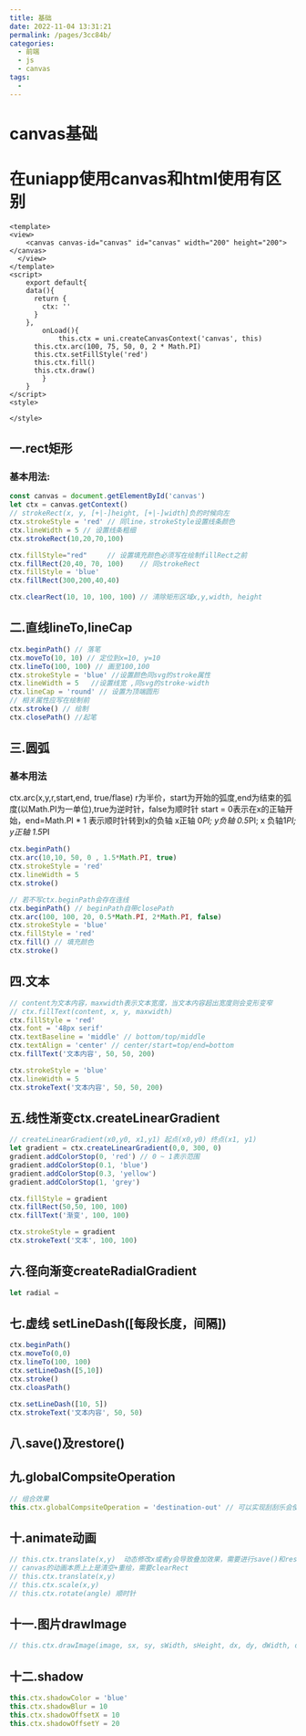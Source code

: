 ```yaml
---
title: 基础
date: 2022-11-04 13:31:21
permalink: /pages/3cc84b/
categories:
  - 前端
  - js
  - canvas
tags:
  - 
---
```

# canvas基础
# 在uniapp使用canvas和html使用有区别

```vue
<template>
<view>
	<canvas canvas-id="canvas" id="canvas" width="200" height="200"></canvas>
  </view>
</template>
<script>
	export default{
    data(){
      return {
        ctx: ''
      }
    },
		onLoad(){
			this.ctx = uni.createCanvasContext('canvas', this)
      this.ctx.arc(100, 75, 50, 0, 2 * Math.PI)
      this.ctx.setFillStyle('red')
      this.ctx.fill()
      this.ctx.draw()
		}
	}
</script>
<style>

</style>

```
## 一.rect矩形
### 基本用法:
```js
const canvas = document.getElementById('canvas')
let ctx = canvas.getContext()
// strokeRect(x, y, [+|-]height, [+|-]width]负的时候向左
ctx.strokeStyle = 'red' // 同line，strokeStyle设置线条颜色
ctx.lineWidth = 5 // 设置线条粗细
ctx.strokeRect(10,20,70,100)

ctx.fillStyle="red" 	// 设置填充颜色必须写在绘制fillRect之前
ctx.fillRect(20,40, 70, 100)	// 同strokeRect
ctx.fillStyle = 'blue'
ctx.fillRect(300,200,40,40)

ctx.clearRect(10, 10, 100, 100) // 清除矩形区域x,y,width, height
```
## 二.直线lineTo,lineCap
```js
ctx.beginPath() // 落笔
ctx.moveTo(10, 10) // 定位到x=10, y=10
ctx.lineTo(100, 100) // 画至100,100
ctx.strokeStyle = 'blue' //设置颜色同svg的stroke属性
ctx.lineWidth = 5	//设置线宽 ,同svg的stroke-width
ctx.lineCap = 'round' // 设置为顶端圆形
// 相关属性应写在绘制前
ctx.stroke() // 绘制
ctx.closePath() //起笔

```

## 三.圆弧
### 基本用法
ctx.arc(x,y,r,start,end, true/flase)
r为半价，start为开始的弧度,end为结束的弧度(以Math.PI为一单位),true为逆时针，false为顺时针
start = 0表示在x的正轴开始，end=Math.PI * 1 表示顺时针转到x的负轴
x正轴 0*PI; y负轴 0.5*PI; x 负轴1*PI; y正轴 1.5*PI

```js
ctx.beginPath()
ctx.arc(10,10, 50, 0 , 1.5*Math.PI, true)
ctx.strokeStyle = 'red'
ctx.lineWidth = 5
ctx.stroke()

// 若不写ctx.beginPath会存在连线
ctx.beginPath() // beginPath自带closePath
ctx.arc(100, 100, 20, 0.5*Math.PI, 2*Math.PI, false)
ctx.strokeStyle = 'blue'
ctx.fillStyle = 'red'
ctx.fill() // 填充颜色
ctx.stroke()

```

## 四.文本
```js
// content为文本内容，maxwidth表示文本宽度，当文本内容超出宽度则会变形变窄
// ctx.fillText(content, x, y, maxwidth)
ctx.fillStyle = 'red'
ctx.font = '48px serif'
ctx.textBaseline = 'middle' // bottom/top/middle
ctx.textAlign = 'center' // center/start=top/end=bottom
ctx.fillText('文本内容', 50, 50, 200)

ctx.strokeStyle = 'blue'
ctx.lineWidth = 5
ctx.strokeText('文本内容', 50, 50, 200)
```

## 五.线性渐变ctx.createLinearGradient
```js
// createLinearGradient(x0,y0, x1,y1) 起点(x0,y0) 终点(x1, y1)
let gradient = ctx.createLinearGradient(0,0, 300, 0)
gradient.addColorStop(0, 'red')	// 0 ~ 1表示范围
gradient.addColorStop(0.1, 'blue')
gradient.addColorStop(0.3, 'yellow')
gradient.addColorStop(1, 'grey')

ctx.fillStyle = gradient
ctx.fillRect(50,50, 100, 100)
ctx.fillText('渐变', 100, 100)

ctx.strokeStyle = gradient
ctx.strokeText('文本', 100, 100)

```
## 六.径向渐变createRadialGradient
```js
let radial = 
```

## 七.虚线 setLineDash([每段长度，间隔])

```js
ctx.beginPath()
ctx.moveTo(0,0)
ctx.lineTo(100, 100)
ctx.setLineDash([5,10])
ctx.stroke()
ctx.cloasPath()

ctx.setLineDash([10, 5]) 	
ctx.strokeText('文本内容', 50, 50)
```

## 八.save()及restore()

## 九.globalCompsiteOperation

```js
// 组合效果
this.ctx.globalCompsiteOperation = 'destination-out' // 可以实现刮刮乐会使canvas元素穿透显示更底层的元素
```

## 十.animate动画

```js
// this.ctx.translate(x,y)	动态修改x或者y会导致叠加效果，需要进行save()和restore()来缓存从而避免叠加，详见无线滚动
// canvas的动画本质上上是清空+重绘，需要clearRect
// this.ctx.translate(x,y)
// this.ctx.scale(x,y)
// this.ctx.rotate(angle) 顺时针
```

## 十一.图片drawImage

```js
// this.ctx.drawImage(image, sx, sy, sWidth, sHeight, dx, dy, dWidth, dHeight);详见mdn Canvas.drawImage
```

## 十二.shadow

```js
this.ctx.shadowColor = 'blue'
this.ctx.shadowBlur = 10
this.ctx.shadowOffsetX = 10
this.ctx.shadowOffsetY = 20
```

